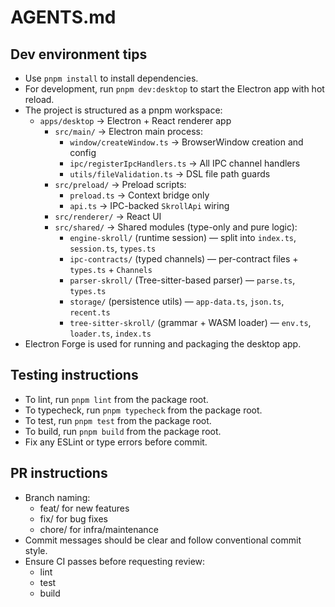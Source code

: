 # AGENTS.md

## Dev environment tips
- Use `pnpm install` to install dependencies.
- For development, run `pnpm dev:desktop` to start the Electron app with hot reload.
- The project is structured as a pnpm workspace:
  - `apps/desktop` → Electron + React renderer app
    - `src/main/` → Electron main process:
      - `window/createWindow.ts` → BrowserWindow creation and config
      - `ipc/registerIpcHandlers.ts` → All IPC channel handlers
      - `utils/fileValidation.ts` → DSL file path guards
    - `src/preload/` → Preload scripts:
      - `preload.ts` → Context bridge only
      - `api.ts` → IPC-backed `SkrollApi` wiring
    - `src/renderer/` → React UI
    - `src/shared/` → Shared modules (type-only and pure logic):
      - `engine-skroll/` (runtime session) — split into `index.ts`, `session.ts`, `types.ts`
      - `ipc-contracts/` (typed channels) — per-contract files + `types.ts` + `Channels`
      - `parser-skroll/` (Tree-sitter-based parser) — `parse.ts`, `types.ts`
      - `storage/` (persistence utils) — `app-data.ts`, `json.ts`, `recent.ts`
      - `tree-sitter-skroll/` (grammar + WASM loader) — `env.ts`, `loader.ts`, `index.ts`
- Electron Forge is used for running and packaging the desktop app.

## Testing instructions
- To lint, run `pnpm lint` from the package root.
- To typecheck, run `pnpm typecheck` from the package root.
- To test, run `pnpm test` from the package root.
- To build, run `pnpm build` from the package root.
- Fix any ESLint or type errors before commit.

## PR instructions
- Branch naming:
  - feat/<scope> for new features
  - fix/<scope> for bug fixes
  - chore/<scope> for infra/maintenance
- Commit messages should be clear and follow conventional commit style.
- Ensure CI passes before requesting review:
  - lint
  - test
  - build
